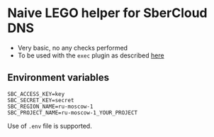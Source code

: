 # Naive LEGO helper for SberCloud DNS

* Very basic, no any checks performed
* To be used with the `exec` plugin as described [here](https://go-acme.github.io/lego/dns/exec/)

## Environment variables

```
SBC_ACCESS_KEY=key
SBC_SECRET_KEY=secret
SBC_REGION_NAME=ru-moscow-1
SBC_PROJECT_NAME=ru-moscow-1_YOUR_PROJECT
```

Use of `.env` file is supported.
